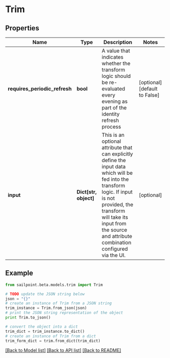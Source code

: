 # Trim


## Properties

Name | Type | Description | Notes
------------ | ------------- | ------------- | -------------
**requires_periodic_refresh** | **bool** | A value that indicates whether the transform logic should be re-evaluated every evening as part of the identity refresh process | [optional] [default to False]
**input** | **Dict[str, object]** | This is an optional attribute that can explicitly define the input data which will be fed into the transform logic. If input is not provided, the transform will take its input from the source and attribute combination configured via the UI. | [optional] 

## Example

```python
from sailpoint.beta.models.trim import Trim

# TODO update the JSON string below
json = "{}"
# create an instance of Trim from a JSON string
trim_instance = Trim.from_json(json)
# print the JSON string representation of the object
print Trim.to_json()

# convert the object into a dict
trim_dict = trim_instance.to_dict()
# create an instance of Trim from a dict
trim_form_dict = trim.from_dict(trim_dict)
```
[[Back to Model list]](../README.md#documentation-for-models) [[Back to API list]](../README.md#documentation-for-api-endpoints) [[Back to README]](../README.md)


